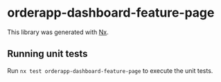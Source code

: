 # orderapp-dashboard-feature-page

This library was generated with [Nx](https://nx.dev).

## Running unit tests

Run `nx test orderapp-dashboard-feature-page` to execute the unit tests.
